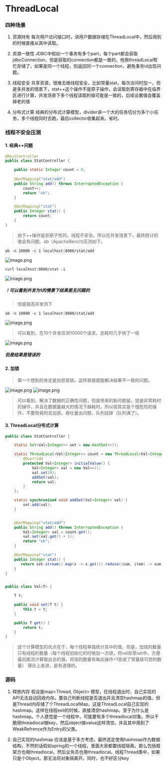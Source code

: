# ThreadLocal


### 四种场景


1. 资源持有
每次用户访问接口时，讲用户数据存储在ThreadLocal中，然后用到的时候直接从其中读取。

2. 资源一致性
JDBC中假如一个事务有多个part，每个part都会获取jdbcConnection、但是获取的connection都是一致的，他用threadLocal帮忙存储了，如果是同一个线程，则返回同一个connection，避免事务id出现问题。

3. 线程安全
共享资源，很难去做线程安全，比如常量stat，每次访问时加一，但是多并发的情景下，stat++这个操作不是原子操作，会读取到寄存器中在临界区进行计算，并发场景下多个线程读取的值可能是一致的，后续设置值会覆盖掉老的值

4. 分布式计算
经典的分布式计算模型，divider讲一个大的任务切分为多个小任务，多个线程同时去跑，最后collector收集起来。省时。


### 线程不安全压测

#### 1. 经典++问题
```java
@RestController
public class StatController {

    public static Integer count = 0;
    
    @GetMapping("stat/add")
    public String add() throws InterruptedException {
        count++;
        return "ok";
    }

    @GetMapping("stat")
    public Integer stat() {
        return count;
    }
}

```
> 由于++操作是非原子性的，线程不安全。所以在并发场景下，最终统计的值会有问题。ab（ApacheBench)压测如下。

```shell
ab -n 10000 -c 1 localhost:8080/stat/add
```
![image.png](/images/ab1.png)
```shell
curl localhost:8080/stat -i
```
![image.png](/images/ab2.png)

##### ！可以看到并发为1的情景下结果是无问题的

> 但是提高并发测下

```shell
ab -n 10000 -c 1 localhost:8080/stat/add
```
![image.png](/images/ab3.png)
> 可以看到，在10个并发压测10000个请求。总耗时几乎快了一倍

![image.png](/images/ab4.png)
##### 但是结果是错误的


#### 2. 加锁
> 第一个想到的肯定是加悲观锁。这样直接就能解决结果不一致的问题。


![image.png](/images/ab5.png)
![image.png](/images/ab6.png)
> 可以看到，解决了数据的正确性问题，但是带来的新问题是，锁是非常耗时的操作，并且在数据量越大的情况下越耗时。所以锁其实是个很危险的操作，不要轻易的去加锁。吞吐量出问题，队列挂掉（队列满了）。


#### 3. ThreadLocal分布式计算
```java
public class StatController {

    static Set<Val<Integer>> set = new HashSet<>();

    static ThreadLocal<Val<Integer>> count = new ThreadLocal<Val<Integer>>() {
        @Override
        protected Val<Integer> initialValue() {
            Val<Integer> val = new Val<>();
            val.set(0);
            addSet(val);
            return val;
        }
    };

    static synchronized void addSet(Val<Integer> val) {
        set.add(val);
    }


    @GetMapping("stat/add")
    public String add() throws InterruptedException {
        Val<Integer> val = count.get();
        val.set(val.get() + 1);
        return "ok";
    }

    @GetMapping("stat")
    public Integer stat() {
       return set.stream().map(x -> x.get()).reduce((sum, item) -> sum + item).get();
    }
}


public class Val<T> {

    T t;

    public void set(T t) {
        this.t = t;
    }

    public T get() {
        return t;
    }
}


```
> 这个计算模型的优点在于，每个线程单独统计其中的值，但是，加锁的数量只有线程的数量（每个线程初始化的时候加一次锁，将val存至set中。方便最后能流计算取出总的值。将锁的数量有每此操作+1变成了常量级可控的数量）   理论上来讲，是有道理的。

### 源码

1. 释放内存
假设是map<Thread, Object> 模型，在线程退出时，自己实现的API无法自动回收内存。要自己判断线程是否退出并且清空hashmap的值。但是Thread内存储了个ThreadLocalMap，这是ThreadLocal自己实现的hashmap。这样在线程exit的时候，直接清空hashmap。至于为什么是hashmap。个人感觉是一个线程中，可能要有多个threadlocal对象。所以干脆用threadlocal做key，然后object做value这样清空。并且其中用到了WeakRefrence<ThreadLcoal>作为Entry的父类。

2. 自己实现的hashmap
应该是基于多方考虑，最终选定使用hashmap作为数据结构，不然的话假如spring的一个线程，里面大家都要线程隔离。那么包括框架方也用threadlocal，然后业务员也用threadlocal。线程Thread类中，如果只是个Object。那无法将对象隔离开。同时，也不好区分key